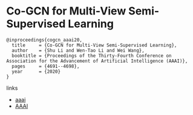 # Co-GCN for Multi-View Semi-Supervised Learning

```
@inproceedings{cogcn_aaai20,
  title     = {Co-GCN for Multi-View Semi-Supervised Learning},
  author    = {Shu Li and Wen-Tao Li and Wei Wang},
  booktitle = {Proceedings of the Thirty-Fourth Conference on Association for the Advancement of Artificial Intelligence (AAAI)},
  pages	    = {4691--4698},
  year      = {2020}
}
```

links
- [aaai](https://aaai.org/Papers/AAAI/2020GB/AAAI-LiS.4588.pdf)
- [AAAI](https://aaai.org/ojs/index.php/AAAI/article/view/5901)